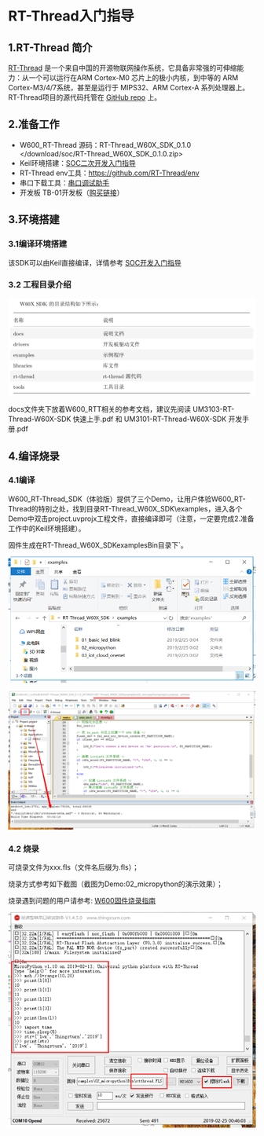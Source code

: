 # RT-Thread入门指导

## 1.RT-Thread 简介

[RT-Thread](http://www.rt-thread.org/) 是一个来自中国的开源物联网操作系统，它具备非常强的可伸缩能力：从一个可以运行在ARM Cortex-M0 芯片上的极小内核，到中等的 ARM Cortex-M3/4/7系统，甚至是运行于 MIPS32、ARM Cortex-A 系列处理器上。 RT-Thread项目的源代码托管在 [GitHub repo](https://github.com/rt-thread) 上。

## 2.准备工作

-   W600\_RT-Thread
    源码：RT-Thread\_W60X\_SDK\_0.1.0 \</download/soc/RT-Thread\_W60X\_SDK\_0.1.0.zip\>
-   Keil环境搭建：[SOC二次开发入门指导](/development/soc/start)
-   RT-Thread env工具：https://github.com/RT-Thread/env
-   串口下载工具：[串口调试助手](/download/tools)
-   开发板 TB-01开发板（[购买链接](http://shop.thingsturn.com/)）

## 3.环境搭建

### 3.1编译环境搭建

该SDK可以由Keil直接编译，详情参考
[SOC开发入门指导](/development/soc/start)

### 3.2 工程目录介绍

![image](../.assets/rtthread/1551025944478.png)

docs文件夹下放着W600\_RTT相关的参考文档，建议先阅读
UM3103-RT-Thread-W60X-SDK 快速上手.pdf 和 UM3101-RT-Thread-W60X-SDK
开发手册.pdf

## 4.编译烧录

### 4.1编译

W600\_RT-Thread\_SDK（体验版）提供了三个Demo，让用户体验W600\_RT-Thread的特别之处，找到目录RT-Thread\_W60X\_SDK\\examples，进入各个Demo中双击project.uvprojx工程文件，直接编译即可（注意，一定要完成2.准备工作中的Keil环境搭建）。

固件生成在RT-Thread\_W60X\_SDKexamplesBin目录下\`。

![image](../.assets/rtthread/1551026444198.png)

![image](../.assets/rtthread/1551026555274.png)

### 4.2 烧录

可烧录文件为xxx.fls（文件名后缀为.fls）；

烧录方式参考如下截图（截图为Demo:02\_micropython的演示效果）；

烧录遇到问题的用户请参考:
[W600固件烧录指南](/application_note/download_firmware/)

![image](../.assets/rtthread/1551026780483.png)
